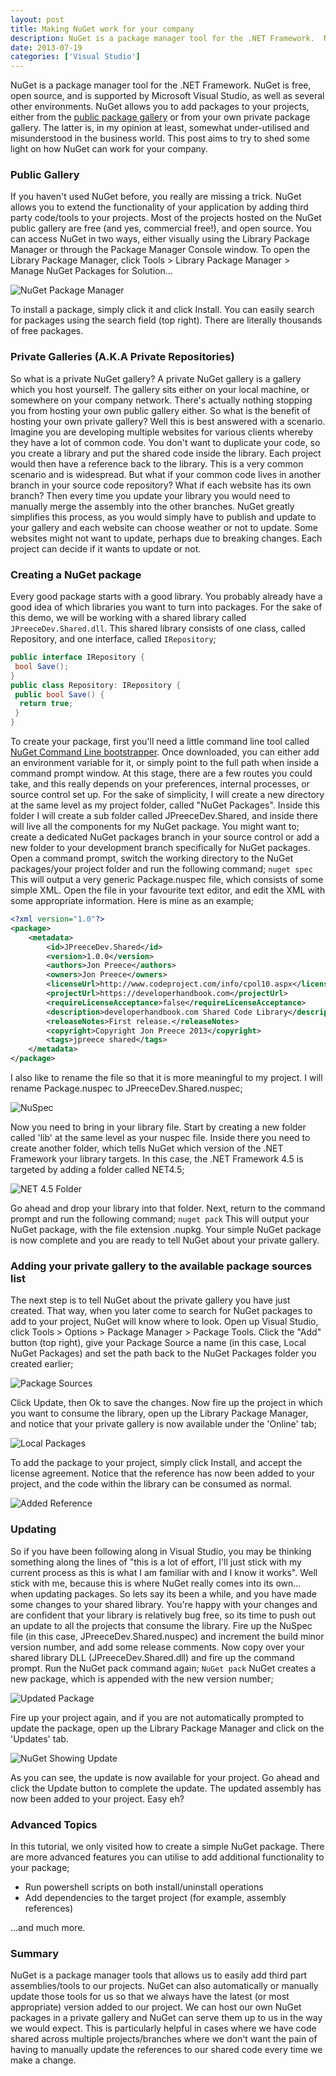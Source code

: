 ```yaml
---
layout: post
title: Making NuGet work for your company
description: NuGet is a package manager tool for the .NET Framework.  NuGet is free, open source, and is supported by Microsoft Visual Studio, as well as several other environments.
date: 2013-07-19
categories: ['Visual Studio']
---
```


NuGet is a package manager tool for the .NET Framework. NuGet is free, open source, and is supported by Microsoft Visual Studio, as well as several other environments. NuGet allows you to add packages to your projects, either from the [public package gallery](http://nuget.org/ 'NuGet Package Gallery') or from your own private package gallery. The latter is, in my opinion at least, somewhat under-utilised and misunderstood in the business world. This post aims to try to shed some light on how NuGet can work for your company.

### Public Gallery

If you haven't used NuGet before, you really are missing a trick. NuGet allows you to extend the functionality of your application by adding third party code/tools to your projects. Most of the projects hosted on the NuGet public gallery are free (and yes, commercial free!), and open source. You can access NuGet in two ways, either visually using the Library Package Manager or through the Package Manager Console window. To open the Library Package Manager, click Tools > Library Package Manager > Manage NuGet Packages for Solution...

![NuGet Package Manager](nugetpackagemanager1.png)

To install a package, simply click it and click Install. You can easily search for packages using the search field (top right). There are literally thousands of free packages.

### Private Galleries (A.K.A Private Repositories)

So what is a private NuGet gallery? A private NuGet gallery is a gallery which you host yourself. The gallery sits either on your local machine, or somewhere on your company network. There's actually nothing stopping you from hosting your own public gallery either. So what is the benefit of hosting your own private gallery? Well this is best answered with a scenario. Imagine you are developing multiple websites for various clients whereby they have a lot of common code. You don't want to duplicate your code, so you create a library and put the shared code inside the library. Each project would then have a reference back to the library. This is a very common scenario and is widespread. But what if your common code lives in another branch in your source code repository? What if each website has its own branch? Then every time you update your library you would need to manually merge the assembly into the other branches. NuGet greatly simplifies this process, as you would simply have to publish and update to your gallery and each website can choose weather or not to update. Some websites might not want to update, perhaps due to breaking changes. Each project can decide if it wants to update or not.

### Creating a NuGet package

Every good package starts with a good library. You probably already have a good idea of which libraries you want to turn into packages. For the sake of this demo, we will be working with a shared library called `JPreeceDev.Shared.dll`. This shared library consists of one class, called Repository, and one interface, called `IRepository`;

```csharp
public interface IRepository {
 bool Save();
}
public class Repository: IRepository {
 public bool Save() {
  return true;
 }
}
```

To create your package, first you'll need a little command line tool called [NuGet Command Line bootstrapper](http://nuget.codeplex.com/releases/view/58939 'NuGet Command Line Bootstrapper'). Once downloaded, you can either add an environment variable for it, or simply point to the full path when inside a command prompt window. At this stage, there are a few routes you could take, and this really depends on your preferences, internal processes, or source control set up. For the sake of simplicity, I will create a new directory at the same level as my project folder, called "NuGet Packages". Inside this folder I will create a sub folder called JPreeceDev.Shared, and inside there will live all the components for my NuGet package. You might want to; create a dedicated NuGet packages branch in your source control or add a new folder to your development branch specifically for NuGet packages. Open a command prompt, switch the working directory to the NuGet packages/your project folder and run the following command; `nuget spec` This will output a very generic Package.nuspec file, which consists of some simple XML. Open the file in your favourite text editor, and edit the XML with some appropriate information. Here is mine as an example;

```xml
<?xml version="1.0"?>
<package>
	<metadata>
		<id>JPreeceDev.Shared</id>
		<version>1.0.0</version>
		<authors>Jon Preece</authors>
		<owners>Jon Preece</owners>
		<licenseUrl>http://www.codeproject.com/info/cpol10.aspx</licenseUrl>
		<projectUrl>https://developerhandbook.com</projectUrl>
		<requireLicenseAcceptance>false</requireLicenseAcceptance>
		<description>developerhandbook.com Shared Code Library</description>
		<releaseNotes>First release.</releaseNotes>
		<copyright>Copyright Jon Preece 2013</copyright>
		<tags>jpreece shared</tags>
	</metadata>
</package>
```

I also like to rename the file so that it is more meaningful to my project. I will rename Package.nuspec to JPreeceDev.Shared.nuspec;

![NuSpec](nuspec1.png)

Now you need to bring in your library file. Start by creating a new folder called 'lib' at the same level as your nuspec file. Inside there you need to create another folder, which tells NuGet which version of the .NET Framework your library targets. In this case, the .NET Framework 4.5 is targeted by adding a folder called NET4.5;

![NET 4.5 Folder](net45folder1.png)

Go ahead and drop your library into that folder. Next, return to the command prompt and run the following command; `nuget pack` This will output your NuGet package, with the file extension .nupkg. Your simple NuGet package is now complete and you are ready to tell NuGet about your private gallery.

### Adding your private gallery to the available package sources list

The next step is to tell NuGet about the private gallery you have just created. That way, when you later come to search for NuGet packages to add to your project, NuGet will know where to look. Open up Visual Studio, click Tools > Options > Package Manager > Package Tools. Click the "Add" button (top right), give your Package Source a name (in this case, Local NuGet Packages) and set the path back to the NuGet Packages folder you created earlier;

![Package Sources](packagesources1.png)

Click Update, then Ok to save the changes. Now fire up the project in which you want to consume the library, open up the Library Package Manager, and notice that your private gallery is now available under the 'Online' tab;

![Local Packages](localpackages1.png)

To add the package to your project, simply click Install, and accept the license agreement. Notice that the reference has now been added to your project, and the code within the library can be consumed as normal.

![Added Reference](addedreference1.png)

### Updating

So if you have been following along in Visual Studio, you may be thinking something along the lines of "this is a lot of effort, I'll just stick with my current process as this is what I am familiar with and I know it works". Well stick with me, because this is where NuGet really comes into its own... when updating packages. So lets say its been a while, and you have made some changes to your shared library. You're happy with your changes and are confident that your library is relatively bug free, so its time to push out an update to all the projects that consume the library. Fire up the NuSpec file (in this case, JPreeceDev.Shared.nuspec) and increment the build minor version number, and add some release comments. Now copy over your shared library DLL (JPreeceDev.Shared.dll) and fire up the command prompt. Run the NuGet pack command again; `NuGet pack` NuGet creates a new package, which is appended with the new version number;

![Updated Package](updatedpackage1.png)

Fire up your project again, and if you are not automatically prompted to update the package, open up the Library Package Manager and click on the 'Updates' tab.

![NuGet Showing Update](nugetshowingupdate1.png)

As you can see, the update is now available for your project. Go ahead and click the Update button to complete the update. The updated assembly has now been added to your project. Easy eh?

### Advanced Topics

In this tutorial, we only visited how to create a simple NuGet package. There are more advanced features you can utilise to add additional functionality to your package;

- Run powershell scripts on both install/uninstall operations
- Add dependencies to the target project (for example, assembly references)

...and much more.

### Summary

NuGet is a package manager tools that allows us to easily add third part assemblies/tools to our projects. NuGet can also automatically or manually update those tools for us so that we always have the latest (or most appropriate) version added to our project. We can host our own NuGet packages in a private gallery and NuGet can serve them up to us in the way we would expect. This is particularly helpful in cases where we have code shared across multiple projects/branches where we don't want the pain of having to manually update the references to our shared code every time we make a change.
